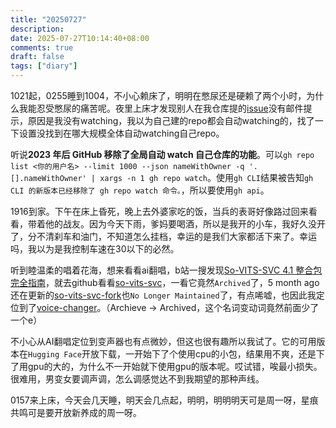 ```yaml
---
title: "20250727"
description: 
date: 2025-07-27T10:14:40+08:00
comments: true
draft: false
tags: ["diary"]
---
```

1021起，0255睡到1004，不小心赖床了，明明在憋尿还是硬赖了两个小时，为什么我能忍受憋尿的痛苦呢。夜里上床才发现别人在我仓库提的[issue](https://github.com/xxfttkx/auto_fish/issues/1)没有邮件提示，原因是我没有watching，我以为自己建的repo都会自动watching的，找了一下设置没找到在哪大规模全体自动watching自己repo。

听说**2023 年后 GitHub 移除了全局自动 watch 自己仓库的功能**。可以`gh repo list <你的用户名> --limit 1000 --json nameWithOwner -q '.[].nameWithOwner' | xargs -n 1 gh repo watch`。使用`gh CLI`结果被告知`gh CLI 的新版本已经移除了 gh repo watch 命令。`，所以要使用`gh api`。

1916到家。下午在床上昏死，晚上去外婆家吃的饭，当兵的表哥好像路过回来看看，带着他的战友。因为今天下雨，爹妈要喝酒，所以是我开的小车，我好久没开了，分不清刹车和油门，不知道怎么挂档，幸运的是我们大家都活下来了。幸运吗，我以为是我控制车速在30以下的必然。

听到睦温柔的唱着花海，想来看看ai翻唱，b站一搜发现[So-VITS-SVC 4.1 整合包完全指南](https://www.yuque.com/umoubuton/ueupp5)，就去github看看[so-vits-svc](https://github.com/svc-develop-team/so-vits-svc)，一看它竟然`Archived`了，5 month ago还在更新的[so-vits-svc-fork](https://github.com/voicepaw/so-vits-svc-fork)也`No Longer Maintained`了，有点唏嘘，也因此我定位到了[voice-changer](https://github.com/w-okada/voice-changer)。（Archieve -> Archived，这个名词变动词竟然前面少了一个e）

不小心从AI翻唱定位到变声器也有点微妙，但这也很有趣所以我试了。它的可用版本在`Hugging Face`开放下载，一开始下了个使用cpu的小包，结果用不爽，还是下了用gpu的大的，为什么不一开始就下使用gpu的版本呢。哎试错，唉最小损失。很难用，男变女要调声调，怎么调感觉达不到我期望的那种声线。

0157来上床，今天会几天睡，明天会几点起，明明，明明明天可是周一呀，星痕共鸣可是要开放新养成的周一呀。
